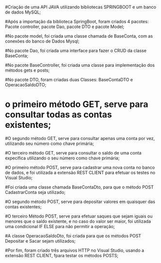 #Criação de uma API JAVA utilizando bibliotecas SPRINGBOOT e um banco de dados MySQL;

#Após a importação da biblioteca SpringBoot, foram criados 4 pacotes:
Pacote controller, pacote Dao, pacote DTO e pacote Model;

#No pacote model, foi criada uma classe chamada de BaseConta, com as conexões do banco de Dados Mysql;

#No pacote Dao, foi criada uma interface para fazer o CRUD da classe BaseConta;

#No pacote BaseController, foi criada uma classe para implementação dos métodos gets e posts;

#No pacote DTO, foram criadas duas Classes: BaseContaDTO e OperacaoSaldoDTO;

# o primeiro método GET, serve para consultar todas as contas existentes;

#O segundo método GET, serve para consultar apenas uma conta por vez, utilizando seu número como chave primária;

#O terceiro método GET, serve para consultar o saldo de uma conta expecifica utilizando o seu número como chave primária;

#O primeiro método POST, serve para cadastrar uma nova conta no banco de dados, e foi utilizada a extensão REST CLIENT para efetuar os testes no Visual Studio;

#Foi criada uma classe chamada BaseContaDto, para que o método POST CadastrarConta seja utilizado;

#O segundo método POST, serve para depositar valores em quaisquer das contas existentes;

 #O terceiro Método POST, serve para efetuar saques que sejam iguais ou menores que o saldo existente, e no caso do valor ser maior, foi utilizada uma condicional IF ELSE  para não permitir a operação;

#A classe OperacaoSaldoDto, foi criada para que os métodos POST Depositar e Sacar sejam utilizados;

#Por fim, foram criado três arquivos HTTP no Visual Studio, usando a extensão REST CLIENT, fpara testar os métodos POSTS;
